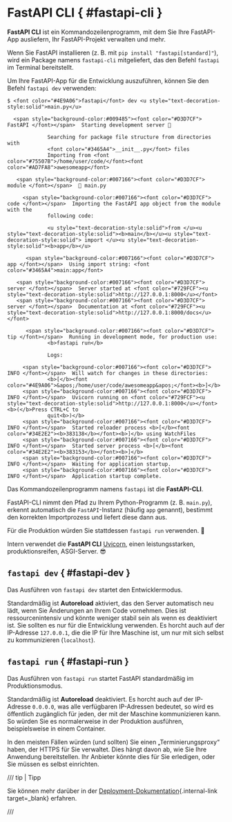 # FastAPI CLI { #fastapi-cli }

**FastAPI CLI** ist ein Kommandozeilenprogramm, mit dem Sie Ihre FastAPI-App ausliefern, Ihr FastAPI-Projekt verwalten und mehr.

Wenn Sie FastAPI installieren (z. B. mit `pip install "fastapi[standard]"`), wird ein Package namens `fastapi-cli` mitgeliefert, das den Befehl `fastapi` im Terminal bereitstellt.

Um Ihre FastAPI-App für die Entwicklung auszuführen, können Sie den Befehl `fastapi dev` verwenden:

<div class="termy">

```console
$ <font color="#4E9A06">fastapi</font> dev <u style="text-decoration-style:solid">main.py</u>

  <span style="background-color:#009485"><font color="#D3D7CF"> FastAPI </font></span>  Starting development server 🚀

             Searching for package file structure from directories with
             <font color="#3465A4">__init__.py</font> files
             Importing from <font color="#75507B">/home/user/code/</font><font color="#AD7FA8">awesomeapp</font>

   <span style="background-color:#007166"><font color="#D3D7CF"> module </font></span>  🐍 main.py

     <span style="background-color:#007166"><font color="#D3D7CF"> code </font></span>  Importing the FastAPI app object from the module with the
             following code:

             <u style="text-decoration-style:solid">from </u><u style="text-decoration-style:solid"><b>main</b></u><u style="text-decoration-style:solid"> import </u><u style="text-decoration-style:solid"><b>app</b></u>

      <span style="background-color:#007166"><font color="#D3D7CF"> app </font></span>  Using import string: <font color="#3465A4">main:app</font>

   <span style="background-color:#007166"><font color="#D3D7CF"> server </font></span>  Server started at <font color="#729FCF"><u style="text-decoration-style:solid">http://127.0.0.1:8000</u></font>
   <span style="background-color:#007166"><font color="#D3D7CF"> server </font></span>  Documentation at <font color="#729FCF"><u style="text-decoration-style:solid">http://127.0.0.1:8000/docs</u></font>

      <span style="background-color:#007166"><font color="#D3D7CF"> tip </font></span>  Running in development mode, for production use:
             <b>fastapi run</b>

             Logs:

     <span style="background-color:#007166"><font color="#D3D7CF"> INFO </font></span>  Will watch for changes in these directories:
             <b>[</b><font color="#4E9A06">&apos;/home/user/code/awesomeapp&apos;</font><b>]</b>
     <span style="background-color:#007166"><font color="#D3D7CF"> INFO </font></span>  Uvicorn running on <font color="#729FCF"><u style="text-decoration-style:solid">http://127.0.0.1:8000</u></font> <b>(</b>Press CTRL+C to
             quit<b>)</b>
     <span style="background-color:#007166"><font color="#D3D7CF"> INFO </font></span>  Started reloader process <b>[</b><font color="#34E2E2"><b>383138</b></font><b>]</b> using WatchFiles
     <span style="background-color:#007166"><font color="#D3D7CF"> INFO </font></span>  Started server process <b>[</b><font color="#34E2E2"><b>383153</b></font><b>]</b>
     <span style="background-color:#007166"><font color="#D3D7CF"> INFO </font></span>  Waiting for application startup.
     <span style="background-color:#007166"><font color="#D3D7CF"> INFO </font></span>  Application startup complete.
```

</div>

Das Kommandozeilenprogramm namens `fastapi` ist die **FastAPI-CLI**.

FastAPI-CLI nimmt den Pfad zu Ihrem Python-Programm (z. B. `main.py`), erkennt automatisch die `FastAPI`-Instanz (häufig `app` genannt), bestimmt den korrekten Importprozess und liefert diese dann aus.

Für die Produktion würden Sie stattdessen `fastapi run` verwenden. 🚀

Intern verwendet die **FastAPI CLI** <a href="https://www.uvicorn.org" class="external-link" target="_blank">Uvicorn</a>, einen leistungsstarken, produktionsreifen, ASGI-Server. 😎

## `fastapi dev` { #fastapi-dev }

Das Ausführen von `fastapi dev` startet den Entwicklermodus.

Standardmäßig ist **Autoreload** aktiviert, das den Server automatisch neu lädt, wenn Sie Änderungen an Ihrem Code vornehmen. Dies ist ressourcenintensiv und könnte weniger stabil sein als wenn es deaktiviert ist. Sie sollten es nur für die Entwicklung verwenden. Es horcht auch auf der IP-Adresse `127.0.0.1`, die die IP für Ihre Maschine ist, um nur mit sich selbst zu kommunizieren (`localhost`).

## `fastapi run` { #fastapi-run }

Das Ausführen von `fastapi run` startet FastAPI standardmäßig im Produktionsmodus.

Standardmäßig ist **Autoreload** deaktiviert. Es horcht auch auf der IP-Adresse `0.0.0.0`, was alle verfügbaren IP-Adressen bedeutet, so wird es öffentlich zugänglich für jeden, der mit der Maschine kommunizieren kann. So würden Sie es normalerweise in der Produktion ausführen, beispielsweise in einem Container.

In den meisten Fällen würden (und sollten) Sie einen „Terminierungsproxy“ haben, der HTTPS für Sie verwaltet. Dies hängt davon ab, wie Sie Ihre Anwendung bereitstellen. Ihr Anbieter könnte dies für Sie erledigen, oder Sie müssen es selbst einrichten.

/// tip | Tipp

Sie können mehr darüber in der [Deployment-Dokumentation](deployment/index.md){.internal-link target=_blank} erfahren.

///
